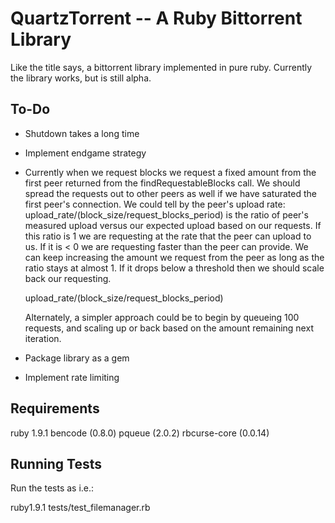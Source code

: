 QuartzTorrent -- A Ruby Bittorrent Library 
==========================================

Like the title says, a bittorrent library implemented in pure ruby. Currently 
the library works, but is still alpha.

To-Do
-----

  - Shutdown takes a long time
  - Implement endgame strategy
  - Currently when we request blocks we request a fixed amount from the first peer returned from the findRequestableBlocks
    call. We should spread the requests out to other peers as well if we have saturated the first peer's connection.
    We could tell by the peer's upload rate: upload_rate/(block_size/request_blocks_period) is the ratio of peer's measured
    upload versus our expected upload based on our requests. If this ratio is 1 we are requesting at the rate that the 
    peer can upload to us. If it is < 0 we are requesting faster than the peer can provide. We can keep increasing the
    amount we request from the peer as long as the ratio stays at almost 1. If it drops below a threshold then we should scale
    back our requesting.

      upload_rate/(block_size/request_blocks_period)

    Alternately, a simpler approach could be to begin by queueing 100 requests, and scaling up or back based on the amount
    remaining next iteration.
  - Package library as a gem
  - Implement rate limiting

Requirements
------------

ruby 1.9.1
bencode (0.8.0)
pqueue (2.0.2)
rbcurse-core (0.0.14)

Running Tests
-------------

Run the tests as i.e.:

ruby1.9.1 tests/test_filemanager.rb

